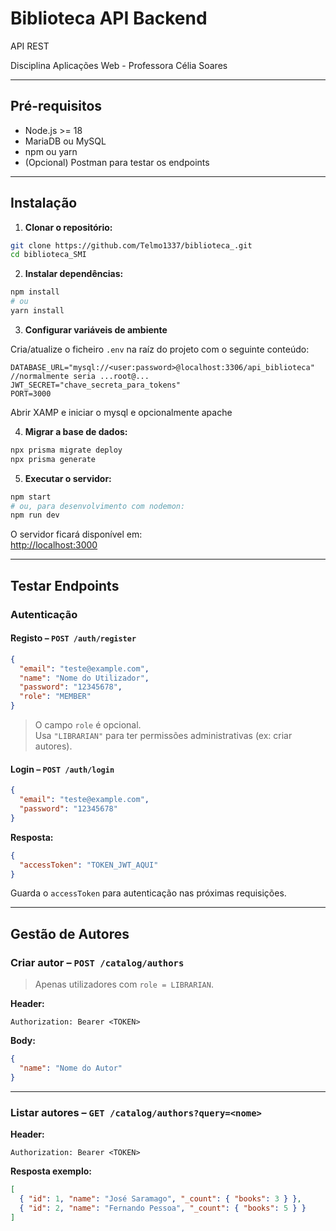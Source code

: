 # Biblioteca API Backend

API REST 

Disciplina Aplicações Web - Professora Célia Soares

---

## Pré-requisitos

- Node.js >= 18  
- MariaDB ou MySQL  
- npm ou yarn  
- (Opcional) Postman para testar os endpoints

---

## Instalação

1. **Clonar o repositório:**

```bash
git clone https://github.com/Telmo1337/biblioteca_.git
cd biblioteca_SMI
```

2. **Instalar dependências:**

```bash
npm install
# ou
yarn install
```

3. **Configurar variáveis de ambiente**

Cria/atualize o ficheiro `.env` na raíz do projeto com o seguinte conteúdo:

```env
DATABASE_URL="mysql://<user:password>@localhost:3306/api_biblioteca" //normalmente seria ...root@...
JWT_SECRET="chave_secreta_para_tokens"
PORT=3000
```

Abrir XAMP e iniciar o mysql e opcionalmente apache

4. **Migrar a base de dados:**

```bash
npx prisma migrate deploy
npx prisma generate
```

5. **Executar o servidor:**

```bash
npm start
# ou, para desenvolvimento com nodemon:
npm run dev
```

O servidor ficará disponível em:  
 [http://localhost:3000](http://localhost:3000)

---

## Testar Endpoints

### Autenticação

#### Registo – `POST /auth/register`

```json
{
  "email": "teste@example.com",
  "name": "Nome do Utilizador",
  "password": "12345678",
  "role": "MEMBER" 
}
```

> O campo `role` é opcional.  
> Usa `"LIBRARIAN"` para ter permissões administrativas (ex: criar autores).

#### Login – `POST /auth/login`

```json
{
  "email": "teste@example.com",
  "password": "12345678"
}
```

**Resposta:**

```json
{
  "accessToken": "TOKEN_JWT_AQUI"
}
```

Guarda o `accessToken` para autenticação nas próximas requisições.

---

## Gestão de Autores

### Criar autor – `POST /catalog/authors`

> Apenas utilizadores com `role = LIBRARIAN`.

**Header:**
```
Authorization: Bearer <TOKEN>
```

**Body:**
```json
{
  "name": "Nome do Autor"
}
```

---

### Listar autores – `GET /catalog/authors?query=<nome>`

**Header:**
```
Authorization: Bearer <TOKEN>
```

**Resposta exemplo:**
```json
[
  { "id": 1, "name": "José Saramago", "_count": { "books": 3 } },
  { "id": 2, "name": "Fernando Pessoa", "_count": { "books": 5 } }
]
```

